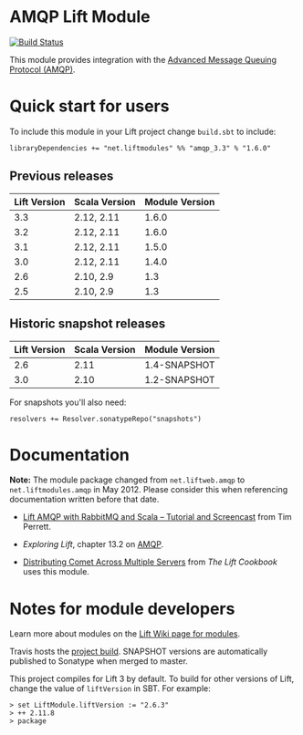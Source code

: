 AMQP Lift Module
==================

[![Build Status](https://travis-ci.org/liftmodules/amqp.svg?branch=master)](https://travis-ci.org/liftmodules/amqp)

This module provides integration with the [Advanced Message Queuing Protocol (AMQP)](http://en.wikipedia.org/wiki/Advanced_Message_Queuing_Protocol).

Quick start for users
=====================

To include this module in your Lift project change `build.sbt` to include:

    libraryDependencies += "net.liftmodules" %% "amqp_3.3" % "1.6.0"

Previous releases
-----------------

| Lift Version | Scala Version | Module Version |
|--------------|---------------|----------------|
| 3.3          |  2.12, 2.11   | 1.6.0          |
| 3.2          |  2.12, 2.11   | 1.6.0          |
| 3.1          |  2.12, 2.11   | 1.5.0          |
| 3.0          |  2.12, 2.11   | 1.4.0          |
| 2.6          |  2.10, 2.9    | 1.3            |
| 2.5          |  2.10, 2.9    | 1.3            |

Historic snapshot releases
--------------------------

| Lift Version | Scala Version | Module Version |
|--------------|---------------|----------------|
| 2.6          |   2.11        | 1.4-SNAPSHOT   |
| 3.0          |   2.10        | 1.2-SNAPSHOT   |


For snapshots you'll also need:

    resolvers += Resolver.sonatypeRepo("snapshots")


Documentation
=============

**Note:** The module package changed from `net.liftweb.amqp` to `net.liftmodules.amqp` in May 2012.  Please consider this when referencing documentation written before that date.

* [Lift AMQP with RabbitMQ and Scala – Tutorial and Screencast](http://timperrett.com/2009/05/22/lift-amqp-with-rabbitmq-and-scala-tutorial-and-screencast/) from Tim Perrett.

* _Exploring Lift_, chapter 13.2 on [AMQP](http://exploring.liftweb.net/master/index-13.html).

* [Distributing Comet Across Multiple Servers](http://cookbook.liftweb.net/#DistributedComet) from _The Lift Cookbook_ uses this module.


Notes for module developers
===========================

Learn more about modules on the [Lift Wiki page for modules](https://www.assembla.com/spaces/liftweb/wiki/Modules).

Travis hosts the [project build](https://travis-ci.org/liftmodules/amqp/).
SNAPSHOT versions are automatically published to Sonatype when merged to master.

This project compiles for Lift 3 by default.
To build for other versions of Lift, change the value of `liftVersion` in SBT.
For example:

```
> set LiftModule.liftVersion := "2.6.3"
> ++ 2.11.8
> package
```
